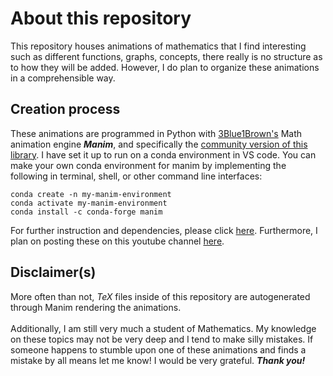# About this repository
This repository houses animations of mathematics that I find interesting such as different functions, graphs, concepts, there really is no structure as to how they will be added. However, I do plan to organize these animations in a comprehensible way.

## Creation process
These animations are programmed in Python with [3Blue1Brown's](https://www.youtube.com/c/3blue1brown) Math animation engine ***Manim***, and specifically the [community version of this library](https://www.manim.community/). I have set it up to run on a conda environment in VS code. You can make your own conda environment for manim by implementing the following in terminal, shell, or other command line interfaces:
```
conda create -n my-manim-environment
conda activate my-manim-environment
conda install -c conda-forge manim
```
For further instruction and dependencies, please click [here](https://docs.manim.community/en/stable/installation.html). Furthermore, I plan on posting these on this youtube channel [here](https://www.youtube.com/channel/UCh38YNZOabzcHtWHrK7VLDg).

## Disclaimer(s)
More often than not, *TeX* files inside of this repository are autogenerated through Manim rendering the animations.<br><br> 
Additionally, I am still very much a student of Mathematics. My knowledge on these topics may not be very deep and I tend to make silly mistakes. If someone happens to stumble upon one of these animations and finds a mistake by all means let me know! I would be very grateful. ***Thank you!***
